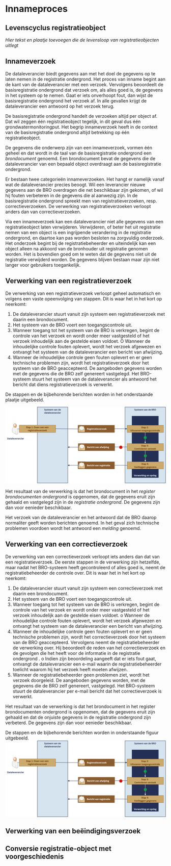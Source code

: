 # Innameproces

## Levenscyclus registratieobject

*Hier tekst en plaatje toevoegen die de levensloop van registratieobjecten uitlegt*

## Innameverzoek
De dataleverancier biedt gegevens aan met het doel de gegevens op te laten nemen in de registratie ondergrond. Het proces van inname begint aan de kant van de dataleverancier met een verzoek. Vervolgens beoordeelt de basisregistratie ondergrond dat verzoek om, als alles goed is, de gegevens in het systeem op te nemen. Gaat er iets onverhoopt fout, dan wijst de basisregistratie ondergrond het verzoek af. In alle gevallen krijgt de dataleverancier een antwoord op het verzoek terug. 

De basisregistratie ondergrond handelt de verzoeken altijd per object af. Dat wil zeggen één registratieobject tegelijk, in dit geval dus één grondwatermonitoringput. Het begrip innameverzoek heeft in de context van de basisregistratie ondergrond altijd betrekking op één registratieobject.

De gegevens die onderwerp zijn van een innameverzoek, vormen één geheel en dat wordt in de taal van de basisregistratie ondergrond een *brondocument* genoemd. Een brondocument bevat de gegevens die de dataleverancier van een bepaald object overdraagt aan de basisregistratie ondergrond. 

Er bestaan twee categorieën innameverzoeken. Het hangt er namelijk vanaf wat de dataleverancier precies beoogt. 
Wil een leverancier nieuwe gegevens aan de BRO overdragen die net beschikbaar zijn gekomen, of wil hij fouten verbeteren in de gegevens die al aanwezig zijn. In de basisregistratie ondergrond spreekt men van registratieverzoeken, resp. correctieverzoeken. 
De verwerking van registratieverzoeken verloopt anders dan van correctieverzoeken. 

Via een innameverzoek kan een dataleverancier niet alle gegevens van een registratieobject laten verwijderen. Verwijderen, of beter het uit registratie nemen van een object is een ingrijpende verandering in de registratie ondergrond, en daartoe kan pas worden besloten na zorgvuldig onderzoek. Het onderzoek begint bij de registratiebeheerder en uiteindelijk kan een object alleen na akkoord van de bronhouder uit registratie genomen worden. Het is bovendien goed om te weten dat de gegevens niet uit de registratie verwijderd worden. De gegevens blijven bestaan maar zijn niet langer voor gebruikers toegankelijk.

## Verwerking van een registratieverzoek
De verwerking van een registratieverzoek verloopt geheel automatisch en volgens een vaste opeenvolging van stappen. Dit is waar het in het kort op neerkomt:

1. De dataleverancier stuurt vanuit zijn systeem een registratieverzoek met daarin een brondocument.
2. Het systeem van de BRO voert een toegangscontrole uit.
3. Wanneer toegang tot het systeem van de BRO is verkregen, begint de controle van het verzoek en wordt onder meer vastgesteld of het verzoek inhoudelijk aan de gestelde eisen voldoet. 
O	Wanneer de inhoudelijke controle fouten oplevert, wordt het verzoek afgewezen en ontvangt het systeem van de dataleverancier een bericht van afwijzing.
4. Wanneer de inhoudelijke controle geen fouten oplevert en er geen technische problemen zijn, wordt het registratieverzoek door het systeem van de BRO geaccepteerd. De aangeboden gegevens worden met de gegevens die de BRO zelf genereert vastgelegd. Het BRO-systeem stuurt het systeem van de dataleverancier als antwoord het bericht dat diens registratieverzoek is verwerkt.

De stappen en de bijbehorende berichten worden in het onderstaande plaatje uitgebeeld. 


![VerwerkingRegistratieverzoek](media/VerwerkingRegistratieverzoek.png "Verwerking van een registratieverzoek")

Het resultaat van de verwerking is dat het brondocument in het *register brondocumenten ondergrond* is opgenomen, dat de gegevens eruit zijn gehaald en vastgelegd zijn in de *registratie ondergrond*. De gegevens zijn dan voor eenieder beschikbaar.

Het verzoek van de dataleverancier en het antwoord dat de BRO daarop normaliter geeft worden berichten genoemd. In het geval zich technische problemen voordoen wordt het antwoord een *melding* genoemd.

## Verwerking van een correctieverzoek
De verwerking van een correctieverzoek verloopt iets anders dan dat van een registratieverzoek. De eerste stappen in de verwerking zijn hetzelfde, maar nadat het BRO-systeem heeft gecontroleerd of alles goed is, neemt de registratiebeheerder de controle over. 
Dit is waar het in het kort op neerkomt:

1. De dataleverancier stuurt vanuit zijn systeem een correctieverzoek met daarin een brondocument.
2. Het systeem van de BRO voert een toegangscontrole uit.
3. Wanneer toegang tot het systeem van de BRO is verkregen, begint de controle van het verzoek en wordt onder meer vastgesteld of het verzoek inhoudelijk aan de gestelde eisen voldoet. 
o	Wanneer de inhoudelijke controle fouten oplevert, wordt het verzoek afgewezen en ontvangt het systeem van de dataleverancier een bericht van afwijzing.
4. Wanneer de inhoudelijke controle geen fouten oplevert en er geen technische problemen zijn, wordt het correctieverzoek door het systeem van de BRO geaccepteerd. Vervolgens neemt de registratiebeheerder de verwerking over. Hij beoordeelt de reden van het correctieverzoek en de gevolgen die het heeft voor de informatie in de registratie ondergrond .
o	Indien zijn beoordeling aangeeft dat er iets fout gaat, ontvangt de dataleverancier een e-mail waarin de registratiebeheerder toelicht waarom hij het verzoek heeft moeten afwijzen.
5. Wanneer de registratiebeheerder geen problemen ziet, wordt het verzoek doorgeleid. De aangeboden gegevens worden, met de gegevens die de BRO zelf genereert, vastgelegd. Het BRO-systeem stuurt de dataleverancier per e-mail bericht dat het correctieverzoek is verwerkt.

Het resultaat van de verwerking is dat het brondocument in het register brondocumenten ondergrond is opgenomen, dat de gegevens eruit zijn gehaald en dat de onjuiste gegevens in de registratie ondergrond zijn verbeterd. De gegevens zijn dan voor eenieder beschikbaar.

De stappen en de bijbehorende berichten worden in onderstaande figuur uitgebeeld. 
![VerwerkingRegistratieverzoek](media/VerwerkingRegistratieverzoek.png "Verwerking van een registratieverzoek")



## Verwerking van een beëindigingsverzoek

## Conversie registratie-object met voorgeschiedenis

